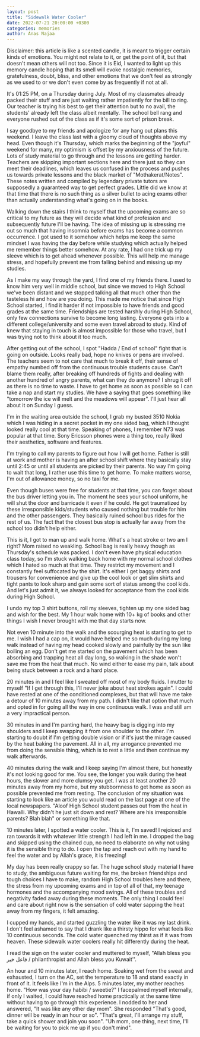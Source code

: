 ```yaml
---
layout: post
title: "Sidewalk Water Cooler"
date: 2022-07-21 20:00:00 +0300
categories: memories
author: Anas Najaa
---
```


Disclaimer: this article is like a scented candle, it is meant to trigger certain kinds of emotions. You might not relate to it, or get the point of it, but that doesn't mean others will not too. Since it is Eid, I wanted to light up this memory candle hoping that its smell will evoke nostalgic memories, gratefulness, doubt, bliss, and other emotions that we don't feel as strongly as we used to or we don't even come by as frequently if not at all.

It's 01:25 PM, on a Thursday during July. Most of my classmates already packed their stuff and are just waiting rather impatiently for the bill to ring. Our teacher is trying his best to get their attention but to no avail, the students' already left the class albeit mentally. The school bell rang and everyone rushed out of the class as if it's some sort of prison break.

I say goodbye to my friends and apologize for any hang out plans this weekend. I leave the class last with a gloomy cloud of thoughts above my head. Even though it's Thursday, which marks the beginning of the "joyful" weekend for many, my optimism is offset by my anxiousness of the future. Lots of study material to go through and the lessons are getting harder. Teachers are skipping important sections here and there just so they can meet their deadlines, which leaves us confused in the process and pushes us towards private lessons and the black market of "Mothakerat/Notes". These notes written and compiled by legendary private tutors are supposedly a guaranteed way to get perfect grades. Little did we know at that time that there is no such thing as a silver bullet to acing exams other than actually understanding what's going on in the books.

Walking down the stairs I think to myself that the upcoming exams are so critical to my future as they will decide what kind of profession and subsequently future I'll be having. The idea of missing up is stressing me out so much that having insomnia before exams has become a common occurrence. I got used to it somehow which helps me keep the same mindset I was having the day before while studying which actually helped me remember things better somehow. At any rate, I had one trick up my sleeve which is to get ahead whenever possible. This will help me manage stress, and hopefully prevent me from falling behind and missing up my studies.

As I make my way through the yard, I find one of my friends there. I used to know him very well in middle school, but since we moved to High School we've been distant and we stopped talking all that much other than the tasteless hi and how are you doing. This made me notice that since High School started, I find it harder if not impossible to have friends and good grades at the same time. Friendships are tested harshly during High School, only few connections survive to become long lasting. Everyone gets into a different college/university and some even travel abroad to study. Kind of knew that staying in touch is almost impossible for those who travel, but I was trying not to think about it too much.

After getting out of the school, I spot "Hadda / End of school" fight that is going on outside. Looks really bad, hope no knives or pens are involved. The teachers seem to not care that much to break it off, their sense of empathy numbed off from the continuous trouble students cause. Can't blame them really, after breaking off hundreds of fights and dealing with another hundred of angry parents, what can they do anymore? I shrug it off as there is no time to waste. I have to get home as soon as possible so I can take a nap and start my studies. We have a saying that goes something like "tomorrow the ice will melt and the meadows will appear". I'll just hear all about it on Sunday I guess.

I'm in the waiting area outside the school, I grab my busted 3510 Nokia which I was hiding in a secret pocket in my one sided bag, which I thought looked really cool at that time. Speaking of phones, I remember N73 was popular at that time. Sony Ericsson phones were a thing too, really liked their aesthetics, software and features.

I'm trying to call my parents to figure out how I will get home. Father is still at work and mother is having an after school shift where they basically stay until 2:45 or until all students are picked by their parents. No way I'm going to wait that long, I rather use this time to get home. To make matters worse, I'm out of allowance money, so no taxi for me.

Even though buses were free for students at that time, you can forget about the bus driver letting you in. The moment he sees your school uniform, he will shut the door and barricade it even if he could. He got traumatized by these irresponsible kids/students who caused nothing but trouble for him and the other passengers. They basically ruined school bus rides for the rest of us. The fact that the closest bus stop is actually far away from the school too didn't help either.

This is it, I got to man up and walk home. What's a heat stroke or two am I right? Mom raised no weakling. School bag is really heavy though as Thursday's schedule was packed. I don't even have physical education class today, so I'm stuck walking back home with my normal school clothes which I hated so much at that time. They restrict my movement and I constantly feel suffocated by the shirt. It's either I get baggy shirts and trousers for convenience and give up the cool look or get slim shirts and tight pants to look sharp and gain some sort of status among the cool kids. And let's just admit it, we always looked for acceptance from the cool kids during High School.

I undo my top 3 shirt buttons, roll my sleeves, tighten up my one sided bag and wish for the best. My 1 hour walk home with 10+ kg of books and other things I wish I never brought with me that day starts now.

Not even 10 minute into the walk and the scourging heat is starting to get to me. I wish I had a cap on, it would have helped me so much during my long walk instead of having my head cooked slowly and painfully by the sun like boiling an egg. Don't get me started on the pavement which has been absorbing and trapping heat all day long, so walking in the shade won't save me from the heat that much. No wind either to ease my pain, talk about being stuck between a rock and a hard place.

20 minutes in and I feel like I sweated off most of my body fluids. I mutter to myself "If I get through this, I'll never joke about heat strokes again". I could have rested at one of the conditioned complexes, but that will have me take a detour of 10 minutes away from my path. I didn't like that option that much and opted in for going all the way in one continuous walk. I was and still am a very impractical person.

30 minutes in and I'm panting hard, the heavy bag is digging into my shoulders and I keep swapping it from one shoulder to the other. I'm starting to doubt if I'm getting double vision or if it's just the mirage caused by the heat baking the pavement. All in all, my arrogance prevented me from doing the sensible thing, which is to rest a little and then continue my walk afterwards.

40 minutes during the walk and I keep saying I'm almost there, but honestly it's not looking good for me. You see, the longer you walk during the heat hours, the slower and more clumsy you get. I was at least another 20 minutes away from my home, but my stubbornness to get home as soon as possible prevented me from resting. The conclusion of my situation was starting to look like an article you would read on the last page at one of the local newspapers. "Aloof High School student passes out from the heat in Hawalli. Why didn't he just sit down and rest? Where are his irresponsible parents? Blah blah" or something like that.

10 minutes later, I spotted a water cooler. This is it, I'm saved! I rejoiced and ran towards it with whatever little strength I had left in me. I dropped the bag and skipped using the chained cup, no need to elaborate on why not using it is the sensible thing to do. I open the tap and reach out with my hand to feel the water and by Allah's grace, it is freezing!

My day has been really crappy so far. The huge school study material I have to study, the ambiguous future waiting for me, the broken friendships and tough choices I have to make, random High School troubles here and there, the stress from my upcoming exams and in top of all of that, my teenage hormones and the accompanying mood swings. All of these troubles and negativity faded away during these moments. The only thing I could feel and care about right now is the sensation of cold water sapping the heat away from my fingers, it felt amazing.

I cupped my hands, and started guzzling the water like it was my last drink. I don't feel ashamed to say that I drank like a thirsty hippo for what feels like 10 continuous seconds. The cold water quenched my thirst as if it was from heaven. These sidewalk water coolers really hit differently during the heat.

I read the sign on the water cooler and muttered to myself, "Allah bless you فاعل خير / philanthropist and Allah bless you Kuwait''.

An hour and 10 minutes later, I reach home. Soaking wet from the sweat and exhausted, I turn on the AC, set the temperature to 18 and stand exactly in front of it. It feels like I'm in the Alps. 5 minutes later, my mother reaches home. "How was your day habibi / sweetie?" I facepalmed myself internally, if only I waited, I could have reached home practically at the same time without having to go through this experience. I nodded to her and answered, "It was like any other day mom". She responded "That's good, dinner will be ready in an hour or so". "That's great, I'll arrange my stuff, take a quick shower and join you soon". "Uh mom, one thing, next time, I'll be waiting for you to pick me up if you don't mind".
